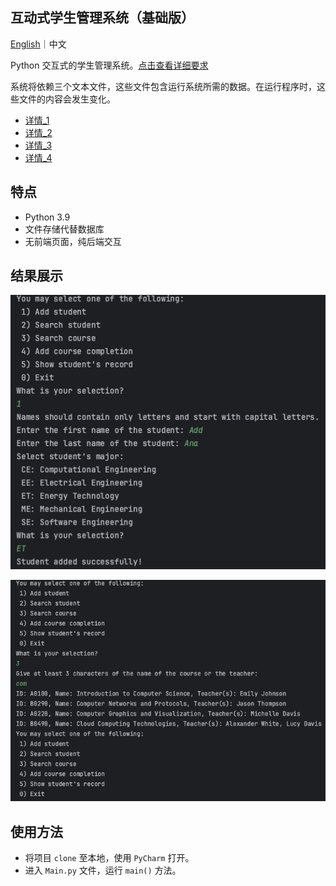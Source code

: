 ## 互动式学生管理系统（基础版）

[English](./README.md)｜中文

Python 交互式的学生管理系统。[点击查看详细要求](./resource/Python_2023_project.pdf)

系统将依赖三个文本文件，这些文件包含运行系统所需的数据。在运行程序时，这些文件的内容会发生变化。

- [详情_1](./resource/detail1.png)
- [详情_2](./resource/detail2.png)
- [详情_3](./resource/detail3.png)
- [详情_4](./resource/detail4.png)

## 特点
- Python 3.9
- 文件存储代替数据库
- 无前端页面，纯后端交互

## 结果展示

![result1](./resource/result1.png)

![result2](./resource/result2.png)

## 使用方法
- 将项目 `clone` 至本地，使用 `PyCharm` 打开。
- 进入 `Main.py` 文件，运行 `main()` 方法。